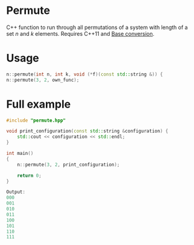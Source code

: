 # Permute
C++ function to run through all permutations of a system with length of a set _n_ and _k_ elements.
Requires C++11 and [Base conversion](https://github.com/nelsyeung/base-conversion).

# Usage
```cpp
n::permute(int n, int k, void (*f)(const std::string &)) {
n::permute(3, 2, own_func);
```

# Full example
```cpp
#include "permute.hpp"

void print_configuration(const std::string &configuration) {
    std::cout << configuration << std::endl;
}

int main()
{
    n::permute(3, 2, print_configuration);

    return 0;
}

Output:
000
001
010
011
100
101
110
111
```
